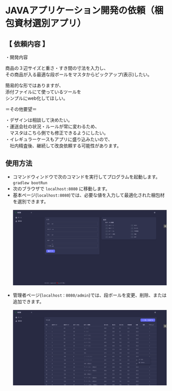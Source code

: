 # JAVAアプリケーション開発の依頼（梱包資材選別アプリ）


## 【 依頼内容 】

・開発内容

商品の３辺サイズと重さ・すき間の寸法を入力し、<br />
その商品が入る最適な段ボールをマスタからピックアップ(表示)したい。<br />

簡易的な形ではありますが、<br />
添付ファイルにて使っているツールを<br />
シンプルにweb化してほしい。<br />

＝その他要望＝<br />

・デザインは相談して決めたい。<br />
・運送会社の状況・ルールが常に変わるため、<br />
　マスタはこちら側でも修正できるようにしたい。<br />
・イレギュラーケースもアプリに盛り込みたいので、<br />
　社内精査後、継続して改良依頼する可能性があります。


## 使用方法
- コマンドウィンドウで次のコマンドを実行してプログラムを起動します。<br />
`gradlew bootRun`<br />
- 次のブラウザで `localhost:8080` に移動します。<br />
- 基本ページ(`localhost:8080`)では、必要な値を入力して最適化された梱包材を選別できます。<br/><br />
![ホーム](https://github.com/masayukipy/optimal-cardboard/blob/master/images/home.png)<br/><br />
- 管理者ページ(`localhost：8080/admin`)では、段ボールを変更、削除、または追加できます。<br/><br />
![管理者](https://github.com/masayukipy/optimal-cardboard/blob/master/images/admin.png)<br/>
